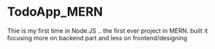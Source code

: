 # TodoApp_MERN
Thie is my first time in Node.JS .. the first ever project in MERN. built it focusing more on backend part and less on frontend/designing
